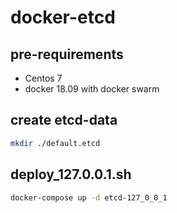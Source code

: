 # docker-etcd

## pre-requirements

- Centos 7
- docker 18.09 with docker swarm

## create etcd-data

```bash
mkdir ./default.etcd
```

## deploy_127.0.0.1.sh

```bash
docker-compose up -d etcd-127_0_0_1
```
